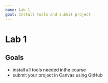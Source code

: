 ```yaml
---
name: Lab 1
goal: Install tools and submit project
---
```


# Lab 1

## Goals

- install all tools needed inthe course
- submit your project in Canvas using GitHub

